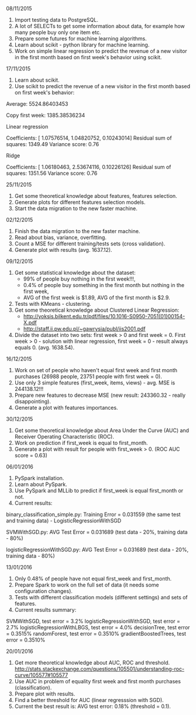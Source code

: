 
08/11/2015

1. Import testing data to PostgreSQL.
2. A lot of SELECTs to get some information about data, for example how many people buy only one item etc.
3. Prepare some futures for machine learning algorithms.
4. Learn about scikit - python library for machine learning.
5. Work on simple linear regression to predict the revenue of a new visitor in the first month based on first week's behavior using scikit.

17/11/2015
1. Learn about scikit.
2. Use scikit to predict the revenue of a new visitor in the first month based on first week's behavior:

Average:  5524.86403453 

Copy first week:  1385.38536234 

Linear regression 

Coefficients: 
[ 1.07576514,  1.04820752,  0.10243014]
Residual sum of squares: 1349.49
Variance score: 0.76


Ridge 

Coefficients: 
[ 1.06180463,  2.53674116,  0.10226126]
Residual sum of squares: 1351.56
Variance score: 0.76
 


25/11/2015

1. Get some theoretical knowledge about features, features selection.
2. Generate plots for different features selection models.
3. Start the data migration to the new faster machine.

02/12/2015

1. Finish the data migration to the new faster machine.
2. Read about bias, variance, overfitting.
3. Count a MSE for different training/tests sets (cross validation).
4. Generate plot with results (avg. 1637.12).

09/12/2015

1. Get some statistical knowledge about the dataset:
	- 99% of people buy nothing in the first week!!!,
	- 0.4% of people buy something in the first month but nothing in the first week,
	- AVG of the first week is $1.89, AVG of the first month is $2.9.
2. Tests with KMeans - clustering.
3. Get some theoretical knowledge about Clustered Linear Regression:
	- http://yoksis.bilkent.edu.tr/pdf/files/10.1016-S0950-7051(01)00154-X.pdf
	- http://staff.ii.pw.edu.pl/~gawrysia/publ/iis2001.pdf
4. Divide the dataset into two sets: first week > 0 and first week = 0. First week > 0 - solution with linear regression, first week = 0 - result always equals 0. (avg. 1638.54).

16/12/2015

1. Work on set of people who haven't equal first week and first month purchases (26988 people, 23751 people with first week = 0).
2. Use only 3 simple features (first_week, items, views) - avg. MSE is 244138.12!!!
3. Prepare new features to decrease MSE (new result: 243360.32 - really disappointing).
4. Generate a plot with features importances.

30/12/2015
1. Get some theoretical knowledge about Area Under the Curve (AUC) and Receiver Operating Characteristic (ROC).
2. Work on prediction if first_week is equal to first_month.
3. Generate a plot with result for people with first_week > 0. (ROC AUC score = 0.63)

06/01/2016
1. PySpark installation.
2. Learn about PySpark.
3. Use PySpark and MLLib to predict if first_week is equal first_month or not.
4. Current results:

binary_classification_simple.py: Training Error = 0.031559 (the same test and training data) - LogisticRegressionWithSGD

SVMWithSGD.py: AVG Test Error = 0.031689 (test data - 20%, training data - 80%)

logisticRegressionWithSGD.py: AVG Test Error = 0.031689 (test data - 20%, training data - 80%)

13/01/2016
1. Only 0.48% of people have not equal first_week and first_month.
2. Prepare Spark to work on the full set of data (it needs some configuration changes).
3. Tests with different classification models (different settings) and sets of features.
4. Current results summary:

SVMWithSGD, test error = 3.2%
logisticRegressionWithSGD, test error = 2.7%
logisticRegressionWithLBGS, test error = 4.0%
decisionTree, test error = 0.3515%
randomForest, test error = 0.3510%
gradientBoostedTrees, test error = 0.3510%


20/01/2016
1. Get more theoretical knowledge about AUC, ROC and threshold.
	http://stats.stackexchange.com/questions/105501/understanding-roc-curve/105577#105577
2. Use AUC in problem of equality first week and first month purchases (classification).
3. Prepare plot with results.
4. Find a better threshold for AUC (linear regresssion with SGD).
5. Current the best result is: AVG test error: 0.18% (threshold = 0.1).

